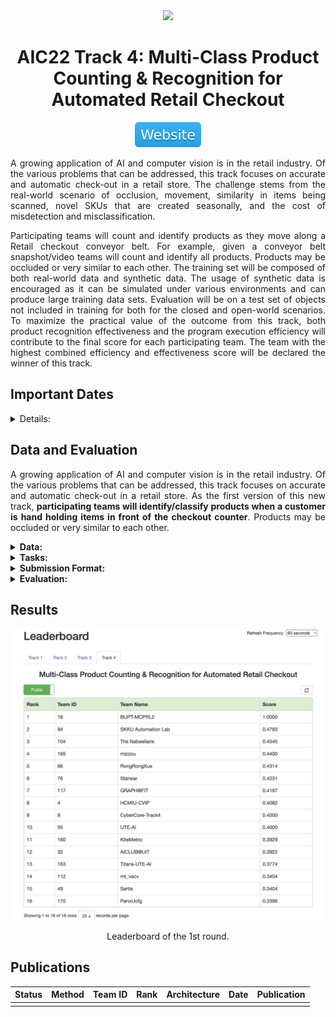 <div align="center">
<img src="data/aic22_track4.gif" width="1000">

AIC22 Track 4: Multi-Class Product Counting & Recognition for Automated Retail Checkout
=============================
<a href="https://www.aicitychallenge.org/2022-challenge-tracks/"><img src="../../data/badge/website.svg"></a>
</div>

<div align="justify">

A growing application of AI and computer vision is in the retail industry. Of
the various problems that can be addressed, this track focuses on accurate and
automatic check-out in a retail store. The challenge stems from the real-world
scenario of occlusion, movement, similarity in items being scanned, novel SKUs
that are created seasonally, and the cost of misdetection and misclassification.

Participating teams will count and identify products as they move along a Retail
checkout conveyor belt. For example, given a conveyor belt snapshot/video teams
will count and identify all products. Products may be occluded or very similar
to each other. The training set will be composed of both real-world data and
synthetic data. The usage of synthetic data is encouraged as it can be simulated
under various environments and can produce large training data sets. Evaluation
will be on a test set of objects not included in training for both for the
closed and open-world scenarios. To maximize the practical value of the outcome
from this track, both product recognition effectiveness and the program
execution efficiency will contribute to the final score for each participating
team. The team with the highest combined efficiency and effectiveness score will
be declared the winner of this track.

## Important Dates

<details><summary>Details:</summary>

- **Data sets shared with participants**: 02/27/2022


- **Evaluation server open to submissions**: 03/15/2022


- **Challenge track submissions due**: 04/09/2022 (11:59 PM, Pacific Time)
	- _Evaluation submission is closed and rankings are finalized._


- **Workshop papers due**: 04/13/2022 (11:59 PM, Pacific Time)
	- _Since our review is not double-blind, papers should be submitted in
	  final/camera-ready form._


- **Final papers due**: 04/18/2022 (11:59 PM, Pacific Time)
	- _All camera ready paper should be uploaded to CMT to be published by
	  CVPR 2022. The accepted workshop papers will be accessible online at IEEE
	  Xplore Digital Library and CVF Open Access._


- **Open source on GitHub (training code + testing code + additional
  annotation)**: 04/28/2022 (11:59 PM, Pacific Time)
	- _All the competitors/candidates for awards MUST release their code for
	  validation before decision of awardees. The performance on the leaderboard
	  has to be reproducible without the use of external data._

</details>

## Data and Evaluation

A growing application of AI and computer vision is in the retail industry. Of
the various problems that can be addressed, this track focuses on accurate and
automatic check-out in a retail store. As the first version of this new track,
**participating teams will identify/classify products when a customer is hand
holding items in front of the checkout counter**. Products may be occluded or
very similar to each other.

<details><summary><b>Data:</b></summary>

In test scenario, **the camera is mounted above the checkout counter and facing
straight down while a customer is pretending to perform a checkout action by
“scanning” objects in front of the counter in a natural manner**. Several
different customers participated and each of them scanned slightly differently
to add to the complexity. **There is a shopping tray placed under the camera to
indicate where the AI model should focus. Participating customers might or might
not place objects on the tray**. One video clip contains several complete
scanning actions, involving one or more items. In summary, the dataset contains:

- Training set – 116,500 synthetic images with classification and segmentation
  labels.
- Test set A – 20% of recorded test video
- Test set B – 80% of recorded test video

**Synthetic data** is provided for model training. There are 116,500 synthetic
images from over 100 3D objects. We use synthetic data because they can form
large-scale training sets under various environments. Following the generation
pipeline in [5], images are filmed with random attributes, i.e., random object
orientation, camera pose, and lighting. Random background images, which are
selected from Microsoft COCO [6], are used to increase the dataset diversity.
The labeling format for synthetic data is “.jpg”, e.g., for the file
00001_697.jpg:

- 00001 means the object has class ID 1, and
- 697 is a counter, i.e., this is the 697th image.

We also provide segmentation labels for these images. For example,
“00001_697_seg.jpg” is the segmentation label for image “00001_697.jpg”. The
white area denotes the object area while the black shows the background.
</details>

<details><summary><b>Tasks:</b></summary>

Teams will be provided with the training set (with labels) and test set A (
without labels). Test set B will be reserved for later testing.

Participating teams need to train a model using the training set provided and
classify the merchandise item held by the customer in each of the video clips.
Teams can use test set A to develop inference code. Teams then submit results
for test set A to our online evaluation server to be shown on the public leader
board for performance tracking. The public leader board only provides a way for
a team to evaluate and improve their systems and the ranking will NOT determine
the winners of this track.

Test set B is reserved for later testing. Top performers on the public ranking
board will be invited to submit functional training and inference code.
Organizers will test the submitted code against dataset B and the final winner
will be determined on the model’s performance against Test set B. If there is a
tie between top teams, efficiency of inference code will be used as the 
tiebreaker, where the team with the most efficient model will be the winner. 
Teams wishing to be considered for evaluation on dataset B must also make their
training and inference codes publicly available.

**Teams that wish to be listed in the public leader board and win the challenge
awards are NOT allowed to use any external data for either training or
validation**. The winning teams and runners-up are required to submit their
training and testing codes for verification after the challenge submission
deadline in order to ensure that no external data was used for training and the
tasks were performed by algorithms and not humans.
</details>

<details><summary><b>Submission Format:</b></summary>

To be ranked on the public leader board of test set A, one text file should be
submitted to the online evaluation system containing, on each line, details of
one identified activity, in the following format (values are space-delimited):

```text
<video_id> <class_id> <timestamp>
```

Where:

- `<video_id>` is the video numeric identifier, starting with 1. It represents
  the position of the video in the list of all track 4 test set A videos, sorted
  in alphanumeric order.
- `<class_id>` is the object numeric identifier, starting with 1.
- `<timestamp>` is the time in the video when the object was first identified,
  in seconds. The timestamp is an integer and represents a time when the item is
  within the region of interest, i.e., over the white tray. Each object should
  only be identified once while it passes through the region of interest.

</details>

<details><summary><b>Evaluation:</b></summary>

Evaluation for track 4 will be based on model identification performance,
measured by the **F1-score**. For the purpose of computing the F1-score, a
true-positive (TP) identification will be considered when an object was
correctly identified within the region of interest, i.e., the object class was
correctly determined, and the object was identified within the time that the
object was over the white tray. A false-positive (FP) is an identified object
that is not a TP identification. Finally, a false-negative (FN) identification
is a ground-truth object that was not correctly identified.
</details>

## Results

<div align="center">
	<img src="data/aic22_track4_round_01.png" width="800">
	<p>Leaderboard of the 1st round.</p>
</div>

## Publications

| Status | Method | Team ID | Rank | Architecture | Date | Publication |
|:------:|--------|:-------:|:----:|--------------|------|-------------|
|        |        |         |      |              |      |             |

</div>
